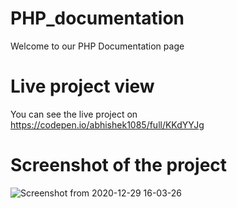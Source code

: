 # PHP_documentation
Welcome to our PHP Documentation page


# Live project view 
You can see the live project on https://codepen.io/abhishek1085/full/KKdYYJg

# Screenshot of the project
![Screenshot from 2020-12-29 16-03-26](https://user-images.githubusercontent.com/45648611/84220367-38cc2f80-aaf0-11ea-8405-658239af63e8.png)
